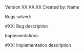 Version XX.XX.XX
Created by: Name

Bugs solved:

#XX: Bug description

Implementations

#XX: Implementation description
